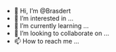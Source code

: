 - 👋 Hi, I’m @Brasdert
- 👀 I’m interested in ...
- 🌱 I’m currently learning ...
- 💞️ I’m looking to collaborate on ...
- 📫 How to reach me ...

<!---
Brasdert/Brasdert is a ✨ special ✨ repository because its `README.md` (this file) appears on your GitHub profile.
You can click the Preview link to take a look at your changes.
--->
